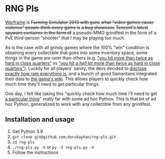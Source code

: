 # RNG Pls

[Warframe](https://store.steampowered.com/app/230410/Warframe/) is ~~Farming Simulator 2013 with guns~~ ~~what "video games cause violence" people think every game is~~ ~~a bug showcase~~ ~~Tencent's latest spyware container in the form of~~ a pseudo-MMO grindfest in the form of a PvE third-person "shooter" that I may be playing too much.

As is the case with all grindy games where the 100% "win" condition is obtaining every collectible that goes into some inventory space, some things in the game are rarer than others (e.g. ["you hit more than twice as hard in close quarters"](https://warframe.fandom.com/wiki/Pressure_Point) vs ["you hit _a hell lot_ more than twice as hard in close quarters"](https://warframe.fandom.com/wiki/Condition_Overload)). Luckily for all players' sanity, the devs decided to [disclose exactly how rare everything is](https://warframe.com/droptables), and a bunch of good Samaritans integrated their data to [the game's wiki](https://warframe.fandom.com). This allows players to quickly check how much time they'll need to get particular things.

One day, I felt like taking this "quickly check how much time I'll need to get [a particular thing](https://warframe.fandom.com/wiki/Flame_Gland)" really far with some ad hoc Python. This is that bit of ad hoc Python, generalized to work with any collectible from any grindfest.

## Installation and usage

1. Get Python 3.9
2. `git clone git@github.com:dorukayhan/rng-pls.git`
3. `cd rng-pls`
4. `./rng-pls.py -h` or `py -3 rng-pls.py -h`
5. Follow the instructions